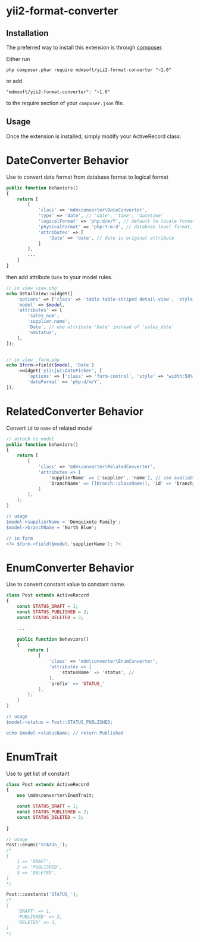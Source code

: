 yii2-format-converter
=====================
Installation
------------

The preferred way to install this extension is through [composer](http://getcomposer.org/download/).

Either run

```
php composer.phar require mdmsoft/yii2-format-converter "~1.0"
```

or add

```
"mdmsoft/yii2-format-converter": "~1.0"
```

to the require section of your `composer.json` file.


Usage
-----

Once the extension is installed, simply modify your ActiveRecord class:

# DateConverter Behavior
Use to convert date format from database format to logical format

```php
public function behaviors()
{
    return [
        [
            'class' => 'mdm\converter\DateConverter',
            'type' => 'date', // 'date', 'time', 'datetime'
            'logicalFormat' => 'php:d/m/Y', // default to locale format
            'physicalFormat' => 'php:Y-m-d', // database level format, default to 'Y-m-d'
            'attributes' => [
                'Date' => 'date', // date is original attribute
            ]
        ],
        ...
    ]
}
```

then add attribute `Date` to your model rules.

```php
// in view view.php
echo DetailView::widget([
	'options' => ['class' => 'table table-striped detail-view', 'style' => 'padding:0px;'],
	'model' => $model,
	'attributes' => [
		'sales_num',
		'supplier.name',
		'Date', // use attribute 'Date' instead of 'sales_date'
		'nmStatus',
	],
]);


// in view _form.php 
echo $form->field($model, 'Date')
	->widget('yii\jui\DatePicker', [
		'options' => ['class' => 'form-control', 'style' => 'width:50%'],
		'dateFormat' => 'php:d/m/Y', 
]);
```

# RelatedConverter Behavior

Convert `id` to `name` of related model

```php
// attach to model
public function behaviors()
{
    return [
        [
            'class' => 'mdm\converter\RelatedConverter',
            'attributes => [
                'supplierName' => ['supplier', 'name'], // use avaliable relation
                'branchName' => [[Branch::className(), 'id' => 'branch_id'], 'name'], // use classname
            ]
        ],
    ];
}

// usage
$model->supplierName = 'Donquixote Family';
$model->branchName = 'North Blue';

// in form
<?= $form->field($model,'supplierName'); ?>

```

# EnumConverter Behavior

Use to convert constant value to constant name.

```php
class Post extends ActiveRecord
{
    const STATUS_DRAFT = 1;
    const STATUS_PUBLISHED = 2;
    const STATUS_DELETED = 3;

    ...

    public function behaviors()
    {
        return [
            [
                'class' => 'mdm\converter\EnumConverter',
                'attributes => [
                    'statusName' => 'status', // 
                ],
                'prefix' => 'STATUS_'
            ],
        ];
    }
}

// usage
$model->status = Post::STATUS_PUBLISHED;

echo $model->statusName; // return Published
```

# EnumTrait

Use to get list of constant

```php
class Post extends ActiveRecord
{
    use \mdm\converter\EnumTrait;

    const STATUS_DRAFT = 1;
    const STATUS_PUBLISHED = 2;
    const STATUS_DELETED = 3;
    
}

// usage
Post::enums('STATUS_');
/*
[
    1 => 'DRAFT',
    2 => 'PUBLISHED',
    3 => 'DELETED',
]
*/ 

Post::constants('STATUS_');
/*
[
    'DRAFT' => 1,
    'PUBLISHED' => 2,
    'DELETED' => 3,
]
*/ 

```
